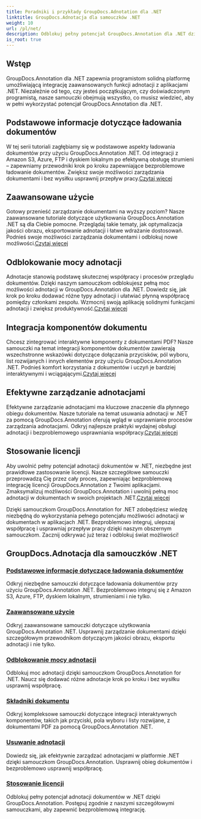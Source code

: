 ```yaml
---
title: Poradniki i przykłady GroupDocs.Adnotation dla .NET
linktitle: GroupDocs.Adnotacja dla samouczków .NET
weight: 10
url: /pl/net/
description: Odblokuj pełny potencjał GroupDocs.Annotation dla .NET dzięki naszym samouczkom. Bezproblemowo integruj, ulepszaj współpracę i usprawniaj przepływy pracy.
is_root: true
---
```

## Wstęp

GroupDocs.Annotation dla .NET zapewnia programistom solidną platformę umożliwiającą integrację zaawansowanych funkcji adnotacji z aplikacjami .NET. Niezależnie od tego, czy jesteś początkującym, czy doświadczonym programistą, nasze samouczki obejmują wszystko, co musisz wiedzieć, aby w pełni wykorzystać potencjał GroupDocs.Annotation dla .NET.

## Podstawowe informacje dotyczące ładowania dokumentów
 W tej serii tutoriali zagłębiamy się w podstawowe aspekty ładowania dokumentów przy użyciu GroupDocs.Annotation .NET. Od integracji z Amazon S3, Azure, FTP i dyskiem lokalnym po efektywną obsługę strumieni – zapewniamy przewodniki krok po kroku zapewniające bezproblemowe ładowanie dokumentów. Zwiększ swoje możliwości zarządzania dokumentami i bez wysiłku usprawnij przepływ pracy.[Czytaj więcej](./document-loading-essentials/)

## Zaawansowane użycie
Gotowy przenieść zarządzanie dokumentami na wyższy poziom? Nasze zaawansowane tutoriale dotyczące użytkowania GroupDocs.Annotation .NET są dla Ciebie pomocne. Przeglądaj takie tematy, jak optymalizacja jakości obrazu, eksportowanie adnotacji i łatwe wdrażanie dostosowań. Podnieś swoje możliwości zarządzania dokumentami i odblokuj nowe możliwości.[Czytaj więcej](./advanced-usage/)

## Odblokowanie mocy adnotacji
 Adnotacje stanowią podstawę skutecznej współpracy i procesów przeglądu dokumentów. Dzięki naszym samouczkom odblokujesz pełną moc możliwości adnotacji w GroupDocs.Annotation dla .NET. Dowiedz się, jak krok po kroku dodawać różne typy adnotacji i ułatwiać płynną współpracę pomiędzy członkami zespołu. Wzmocnij swoją aplikację solidnymi funkcjami adnotacji i zwiększ produktywność.[Czytaj więcej](./unlocking-annotation-power/)

## Integracja komponentów dokumentu
Chcesz zintegrować interaktywne komponenty z dokumentami PDF? Nasze samouczki na temat integracji komponentów dokumentów zawierają wszechstronne wskazówki dotyczące dołączania przycisków, pól wyboru, list rozwijanych i innych elementów przy użyciu GroupDocs.Annotation .NET. Podnieś komfort korzystania z dokumentów i uczyń je bardziej interaktywnymi i wciągającymi.[Czytaj więcej](./document-components/)

## Efektywne zarządzanie adnotacjami
 Efektywne zarządzanie adnotacjami ma kluczowe znaczenie dla płynnego obiegu dokumentów. Nasze tutoriale na temat usuwania adnotacji w .NET za pomocą GroupDocs.Annotation oferują wgląd w usprawnianie procesów zarządzania adnotacjami. Odkryj najlepsze praktyki wydajnej obsługi adnotacji i bezproblemowego usprawniania współpracy.[Czytaj więcej](./removing-annotations/)

## Stosowanie licencji
Aby uwolnić pełny potencjał adnotacji dokumentów w .NET, niezbędne jest prawidłowe zastosowanie licencji. Nasze szczegółowe samouczki przeprowadzą Cię przez cały proces, zapewniając bezproblemową integrację licencji GroupDocs.Annotation z Twoimi aplikacjami. Zmaksymalizuj możliwości GroupDocs.Annotation i uwolnij pełną moc adnotacji w dokumentach w swoich projektach .NET.[Czytaj więcej](./applying-licenses/)

Dzięki samouczkom GroupDocs.Annotation for .NET zdobędziesz wiedzę niezbędną do wykorzystania pełnego potencjału możliwości adnotacji w dokumentach w aplikacjach .NET. Bezproblemowo integruj, ulepszaj współpracę i usprawniaj przepływ pracy dzięki naszym obszernym samouczkom. Zacznij odkrywać już teraz i odblokuj świat możliwości!
## GroupDocs.Adnotacja dla samouczków .NET
### [Podstawowe informacje dotyczące ładowania dokumentów](./document-loading-essentials/)
Odkryj niezbędne samouczki dotyczące ładowania dokumentów przy użyciu GroupDocs.Annotation .NET. Bezproblemowo integruj się z Amazon S3, Azure, FTP, dyskiem lokalnym, strumieniami i nie tylko.
### [Zaawansowane użycie](./advanced-usage/)
Odkryj zaawansowane samouczki dotyczące użytkowania GroupDocs.Annotation .NET. Usprawnij zarządzanie dokumentami dzięki szczegółowym przewodnikom dotyczącym jakości obrazu, eksportu adnotacji i nie tylko.
### [Odblokowanie mocy adnotacji](./unlocking-annotation-power/)
Odblokuj moc adnotacji dzięki samouczkom GroupDocs.Annotation for .NET. Naucz się dodawać różne adnotacje krok po kroku i bez wysiłku usprawnij współpracę.
### [Składniki dokumentu](./document-components/)
Odkryj kompleksowe samouczki dotyczące integracji interaktywnych komponentów, takich jak przyciski, pola wyboru i listy rozwijane, z dokumentami PDF za pomocą GroupDocs.Annotation .NET.
### [Usuwanie adnotacji](./removing-annotations/)
Dowiedz się, jak efektywnie zarządzać adnotacjami w platformie .NET dzięki samouczkom GroupDocs.Annotation. Usprawnij obieg dokumentów i bezproblemowo usprawnij współpracę.
### [Stosowanie licencji](./applying-licenses/)
Odblokuj pełny potencjał adnotacji dokumentów w .NET dzięki GroupDocs.Annotation. Postępuj zgodnie z naszymi szczegółowymi samouczkami, aby zapewnić bezproblemową integrację.